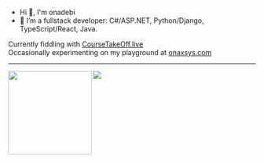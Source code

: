 - Hi 👋, I'm onadebi
- 👀 I’m a fullstack developer: C#/ASP.NET, Python/Django, TypeScript/React, Java.

Currently fiddling with <a href="https://CourseTakeOff.live" target="_blank">CourseTakeOff.live</a><br/>
Occasionally experimenting on my playground at <a href="https://onaxsys.com" target="_blank">onaxsys.com</a> 

---

<div>
  <img height="170" align="left" src="https://github-readme-stats.vercel.app/api?username=onadebi&count_private=true&include_all_commits=true" />
  <img src="https://github-readme-stats.vercel.app/api/top-langs/?username=onadebi&layout=compact" />
</div>

<!---
onadebi/onadebi is a ✨ special ✨ repository because its `README.md` (this file) appears on your GitHub profile.
You can click the Preview link to take a look at your changes.
--->
